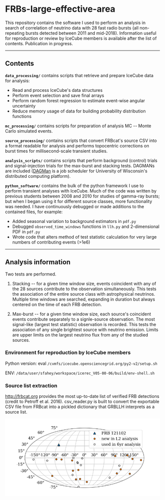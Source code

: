 # FRBs-large-effective-area

This repository contains the software I used to perform an analysis in search of correlation of neutrino data with 28 fast radio bursts (all non-repeating bursts detected between 2011 and mid-2018). Information useful for reproduction or review by IceCube members is available after the list of contents. Publication in progress.
***

## Contents

**`data_processing/`** contains scripts that retrieve and prepare IceCube data for analysis:<br>
* Read and process IceCube's data structures
* Perform event selection and save final arrays
* Perform random forest regression to estimate event-wise angular uncertainty
* Reduce memory usage of data for building probability distribution functions


**`mc_processing/`** contains scripts for preparation of analysis MC -- Monte Carlo simulated events.


**`source_processing/`** contains scripts that convert FRBcat's source CSV into a format readable for analysis and performs topocentric corrections on burst times for millisecond-scale transient studies.


**`analysis_scripts/`** contains scripts that perform background (control) trials and signal-injection trials for the max-burst and stacking tests. DAGMANs are included ([DAGMan](https://research.cs.wisc.edu/htcondor/dagman/dagman.html) is a job scheduler for University of Wisconsin's distributed computing platform).


**`python_software/`** contains the bulk of the python framework I use to perform transient analyses with IceCube. Much of the code was written by previous students between 2008 and 2010 for studies of gamma-ray bursts; but when I began using it for different source classes, more functionality was needed. I have continuously debugged or made additions to the contained files, for example:
* Added seasonal variation to background estimators in `pdf.py`
* Debugged `observed_time_windows` functions in `llh.py` and 2-dimensional PDF in `pdf.py`
* Wrote code that alters method of test statistic calculation for very large numbers of contributing events (>1e6)

***

## Analysis information

Two tests are performed.

1. Stacking -- for a given time window size, events coincident with any of the 28 sources contribute to the observation simultaneously. This tests the association of the entire source class with astrophysical neutrinos. Multiple time windows are searched, expanding in duration but always centered on the time of each FRB detection.

2. Max-burst -- for a given time window size, each source's coincident events contribute separately to a signle-source observation. The most signal-like (largest test statistic) observation is recorded. This tests the association of any single brightest source with neutrino emission. Limits are upper limits on the largest neutrino flux from any of the studied sources.

### Environment for reproduction by IceCube members
Python version: eval `/cvmfs/icecube.opensciencegrid.org/py2-v2/setup.sh`

ENV: `/data/user/sfahey/workspace/icerec_V05-00-06/build/env-shell.sh`

### Source list extraction
http://frbcat.org provides the most up-to-date list of verified FRB detections (credit to Petroff et al. 2016). csv_reader.py is built to convert the exportable CSV file from FRBcat into a pickled dictionary that GRBLLH interprets as a source list.

![Map of FRB detections in IceCube analyses](source_processing/skymap.png)
